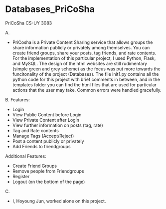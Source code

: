 # Databases_PriCoSha
PriCoSha CS-UY 3083

A.
* PriCosha is a Private Content Sharing service that allows groups the share information publicly or privately among themselves. You can create friend groups, share your posts, tag friends, and rate contents.
For the implementation of this particular project, I used Python, Flask, and MySQL. The design of the html websites are still rudimentary (simple green and grey scheme) as the focus was put more towards the funcitonality of the project (Databases). 
The file init1.py contains all the python code for this project with brief comments in between, and in the templates folder you can find the html files that are used for particular actions that the user may take. Common errors were handled gracefully.


B.
Features:
* Login
* View Public Content before Login
* View Private Content after Login
* View further information on posts (tag, rate)
* Tag and Rate contents
* Manage Tags (Accept/Reject)
* Post a content publicly or privately
* Add Friends to friendgroups

Additional Features:
* Create Friend Groups
* Remove people from Friendgroups
* Register
* Logout (on the bottom of the page)

C.
* I, Hoyoung Jun, worked alone on this project.
